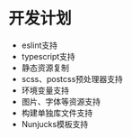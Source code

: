 # 开发计划

- eslint支持
- typescript支持
- 静态资源复制
- scss、postcss预处理器支持
- 环境变量支持
- 图片、字体等资源支持
- 构建单独库文件支持
- Nunjucks模板支持

